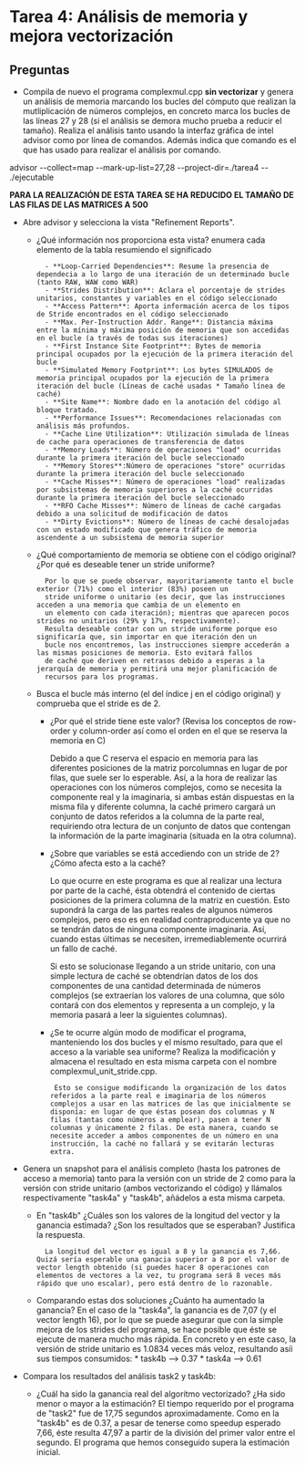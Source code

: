 # Tarea 4: Análisis de memoria y mejora vectorización

## Preguntas

* Compila de nuevo el programa complexmul.cpp **sin vectorizar** y genera un análisis de memoria marcando los bucles del cómputo que realizan la mutliplicación de números complejos, en concreto marca los bucles de las líneas 27 y 28 (si el análisis se demora mucho prueba a reducir el tamaño). Realiza el análisis tanto usando la interfaz gráfica de intel advisor como por línea de comandos. Además indica que comando es el que has usado para realizar el análisis por comando.

advisor --collect=map --mark-up-list=27,28 --project-dir=./tarea4 -- ./ejecutable

**PARA LA REALIZACIÓN DE ESTA TAREA SE HA REDUCIDO EL TAMAÑO DE LAS FILAS DE LAS MATRICES A 500**

* Abre advisor y selecciona la vista "Refinement Reports".
    * ¿Qué información nos proporciona esta vista? enumera cada elemento de la tabla resumiendo el significado
    
            - **Loop-Carried Dependencies**: Resume la presencia de dependecia a lo largo de una iteración de un determinado bucle (tanto RAW, WAW como WAR)
            - **Strides Distribution**: Aclara el porcentaje de strides unitarios, constantes y variables en el código seleccionado
            - **Access Pattern**: Aporta información acerca de los tipos de Stride encontrados en el código seleccionado
            - **Max. Per-Instruction Addr. Range**: Distancia máxima entre la mínima y máxima posición de memoria que son accedidas en el bucle (a través de todas sus iteraciones)
            - **First Instance Site Footprint**: Bytes de memoria principal ocupados por la ejecución de la primera iteración del bucle
            - **Simulated Memory Footprint**: Los bytes SIMULADOS de memoria principal ocupados por la ejecución de la primera iteración del bucle (Líneas de caché usadas * Tamaño línea de caché)
            - **Site Name**: Nombre dado en la anotación del código al bloque tratado.
            - **Performance Issues**: Recomendaciones relacionadas con análisis más profundos.
            - **Cache Line Utilization**: Utilización simulada de líneas de cache para operaciones de transferencia de datos
            - **Memory Loads**: Número de operaciones "load" ocurridas durante la primera iteración del bucle seleccionado
            - **Memory Stores**:Número de operaciones "store" ocurridas durante la primera iteración del bucle seleccionado
            - **Cache Misses**: Número de operaciones "load" realizadas por subsistemas de memoria superiores a la caché ocurridas durante la primera iteración del bucle seleccionado
            - **RFO Cache Misses**: Número de líneas de caché cargadas debido a una solicitud de modificación de datos
            - **Dirty Evictions**: Número de líneas de caché desalojadas con un estado modificado que genera tráfico de memoria ascendente a un subsistema de memoria superior
            

    * ¿Qué comportamiento de memoria se obtiene con el código original? ¿Por qué es deseable tener un stride uniforme?
    
            Por lo que se puede observar, mayoritariamente tanto el bucle exterior (71%) como el interior (83%) poseen un 
            stride uniforme o unitario (es decir, que las instrucciones acceden a una memoria que cambia de un elemento en
            un elemento con cada iteración); mientras que aparecen pocos strides no unitarios (29% y 17%, respectivamente). 
            Resulta deseable contar con un stride uniforme porque eso significaría que, sin importar en que iteración den un
            bucle nos encontremos, las instrucciones siempre accederán a las mismas posiciones de memoria. Esto evitará fallos
            de caché que deriven en retrasos debido a esperas a la jerarquía de memoria y permitirá una mejor planificación de
            recursos para los programas.


    * Busca el bucle más interno (el del índice j en el código original) y comprueba que el stride es de 2.
        * ¿Por qué el stride tiene este valor? (Revisa los conceptos de row-order y column-order así como el orden en el que se reserva la memoria en C)
        
            Debido a que C reserva el espacio en memoria para las diferentes posiciones de la matriz porcolumnas en lugar de por filas, que suele ser lo esperable. Así, a la hora de realizar las operaciones con los números complejos, como se necesita la componente real y la imaginaria, si ambas están dispuestas en la misma fila y diferente columna, la caché primero cargará un conjunto de datos referidos a la columna de la parte real, requiriendo otra lectura de un conjunto de datos que contengan la información de la parte imaginaria (situada en la otra columna). 

        * ¿Sobre que variables se está accediendo con un stride de 2? ¿Cómo afecta esto a la caché?

            Lo que ocurre en este programa es que al realizar una lectura por parte de la caché, ésta obtendrá el contenido de ciertas posiciones de la primera columna de la matriz en cuestión. Esto supondrá la carga de las partes reales de algunos números complejos, pero eso es en realidad contraproducente ya que no se tendrán datos de ninguna componente imaginaria. Así, cuando estas últimas se necesiten, irremediablemente ocurrirá un fallo de caché.

            Si esto se solucionase llegando a un stride unitario, con una simple lectura de caché se obtendrían datos de los dos componentes de una cantidad determinada de números complejos (se extraerían los valores de una columna, que sólo contará con dos elementos y representa a un complejo, y la memoria pasará a leer la siguientes columnas).

        * ¿Se te ocurre algún modo de modificar el programa, manteniendo los dos bucles y el mismo resultado, para que
        el acceso a la variable sea uniforme? Realiza la modificación y almacena el resultado en esta misma carpeta con el nombre complexmul_unit_stride.cpp.
        
               Esto se consigue modificando la organización de los datos referidos a la parte real e imaginaria de los números complejos a usar en las matrices de las que inicialmente se disponía: en lugar de que éstas posean dos columnas y N filas (tantas como números a emplear), pasen a tener N columnas y únicamente 2 filas. De esta manera, cuando se necesite acceder a ambos componentes de un número en una instrucción, la caché no fallará y se evitarán lecturas extra.


        
* Genera un snapshot para el análisis completo (hasta los patrones de acceso a memoria) tanto para la versión con un stride de 2 como para la versión con stride unitario (ambos vectorizando el código) y llámalos respectivamente "task4a" y "task4b", añádelos a esta misma carpeta. 
    * En "task4b" ¿Cuáles son los valores de la longitud del vector y la ganancia estimada? ¿Son los resultados que se esperaban? Justifica la respuesta.
    
            La longitud del vector es igual a 8 y la ganancia es 7,66. Quizá sería esperable una ganacia superior a 8 por el valor de vector length obtenido (si puedes hacer 8 operaciones con elementos de vectores a la vez, tu programa será 8 veces más rápido que uno escalar), pero está dentro de lo razonable.

    * Comparando estas dos soluciones ¿Cuánto ha aumentado la ganancia?
            En el caso de la "task4a", la ganancia es de 7,07 (y el vector length 16), por lo que se puede asegurar que con la simple mejora de los strides del programa, se hace posible que éste se ejecute de manera mucho más rápida. En concreto y en este caso, la versión de stride unitario es 1.0834 veces más veloz, resultando asíi sus tiempos consumidos:
            * task4b --> 0.37
            * task4a --> 0.61

* Compara los resultados del análisis task2 y task4b:
    * ¿Cuál ha sido la ganancia real del algoritmo vectorizado? ¿Ha sido menor o mayor a la estimación?
            El tiempo requerido por el programa de "task2" fue de 17,75 segundos aproximadamente. Como en la "task4b" es de 0.37, a pesar de tenerse como speedup esperado 7,66, éste resulta 47,97 a partir de la división del primer valor entre el segundo. 
            El programa que hemos conseguido supera la estimación inicial.
